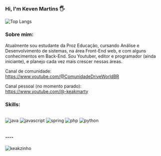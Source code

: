 ### Hi, I'm Keven Martins 🖐️

![Top Langs](https://github-readme-stats.vercel.app/api/top-langs/?username=keakzinho&layout=compact&theme=dark&hide=)

### Sobre mim:
Atualmente sou estudante da Proz Educação, cursando Análise e Desenvolvimento de sistemas, na área Front-End web, e com alguns conhecimentos em Back-End.
Sou Youtuber, editor e programador (ainda iniciante), e planejo cada vez mais crescer nessas áreas.

Canal de comunidade:
https://www.youtube.com/@ComunidadeDriveWorldBR

Canal pessoal (no momento parado):  
https://www.youtube.com/@-keakmarty

### Skills:

<div style="display: inline_block"><br/> 
    <img margin="5 align="center" alt="java" src="https://img.shields.io/badge/Java-ED8B00?style=for-the-badge&logo=openjdk&logoColor=white"/>
    <img margin="5 align="center" alt="javascript" src="https://img.shields.io/badge/JavaScript-F7DF1E?style=for-the-badge&logo=javascript&logoColor=black"/>
    <img margin="5 align="center" alt="spring" src="https://img.shields.io/badge/Spring-6DB33F?style=for-the-badge&logo=spring&logoColor=white"/>
    <img margin="5 align="center" alt="php" src="https://img.shields.io/badge/PHP-777BB4?style=for-the-badge&logo=php&logoColor=white"/>
    <img margin="5 align="center" alt="python" src="https://img.shields.io/badge/Python-14354C?style=for-the-badge&logo=python&logoColor=white"/>

</div>

<br>

#### ----

![keakzinho](https://streak-stats.demolab.com?user=keakzinho&theme=dark&hide_border=true&border_radius=5&card_width=800")
